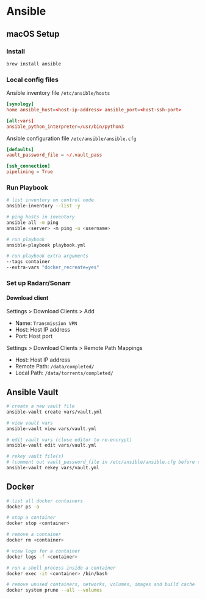 # Ansible

## macOS Setup

### Install

```sh
brew install ansible
```

### Local config files

Ansible inventory file `/etc/ansible/hosts`

```toml
[synology]
home ansible_host=<host-ip-address> ansible_port=<host-ssh-port>

[all:vars]
ansible_python_interpreter=/usr/bin/python3
```

Ansible configuration file `/etc/ansible/ansible.cfg`

```toml
[defaults]
vault_password_file = ~/.vault_pass

[ssh_connection]
pipelining = True
```

### Run Playbook

```sh
# list inventory on control node
ansible-inventory --list -y

# ping hosts in inventory
ansible all -m ping
ansible <server> -m ping -u <username>

# run playbook
ansible-playbook playbook.yml

# run playbook extra arguments
--tags container
--extra-vars "docker_recreate=yes"
```

### Set up Radarr/Sonarr

#### Download client

Settings > Download Clients > Add

* Name: `Transmission VPN`
* Host: Host IP address
* Port: Host port

Settings > Download Clients > Remote Path Mappings

* Host: Host IP address
* Remote Path: `/data/completed/`
* Local Path: `/data/torrents/completed/`

## Ansible Vault
```sh
# create a new vault file
ansible-vault create vars/vault.yml

# view vault vars
ansible-vault view vars/vault.yml

# edit vault vars (close editor to re-encrypt)
ansible-vault edit vars/vault.yml

# rekey vault file(s) 
# (comment out vault_password_file in /etc/ansible/ansible.cfg before command)
ansible-vault rekey vars/vault.yml
```

## Docker
```sh
# list all docker containers
docker ps -a

# stop a container
docker stop <container>

# remove a container
docker rm <container>

# view logs for a container
docker logs -f <container>

# run a shell process inside a container
docker exec -it <container> /bin/bash

# remove unused containers, networks, volumes, images and build cache
docker system prune --all --volumes
```